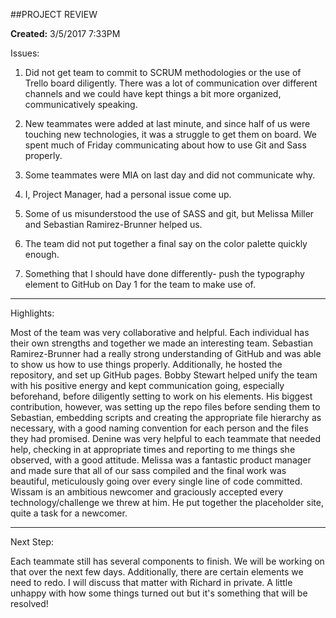##PROJECT REVIEW

**Created:** 3/5/2017 7:33PM

Issues: 

1. Did not get team to commit to SCRUM methodologies or the use of Trello board diligently. There was a lot of communication over different channels and we could have kept things a bit more organized, communicatively speaking.

2. New teammates were added at last minute, and since half of us were touching new technologies, it was a struggle to get them on board. We spent much of Friday communicating about how to use Git and Sass properly. 

3. Some teammates were MIA on last day and did not communicate why.

4. I, Project Manager, had a personal issue come up.

5. Some of us misunderstood the use of SASS and git, but Melissa Miller and Sebastian Ramirez-Brunner helped us.

6. The team did not put together a final say on the color palette quickly enough.

7. Something that I should have done differently- push the typography element to GitHub on Day 1 for the team to make use of.

---

Highlights:


Most of the team was very collaborative and helpful. Each individual has their own strengths and together we made an interesting team. Sebastian Ramirez-Brunner had a really strong understanding of GitHub and was able to show us how to use things properly. Additionally, he hosted the repository, and set up GitHub pages. Bobby Stewart helped unify the team with his positive energy and kept communication going, especially beforehand, before diligently setting to work on his elements. His biggest contribution, however, was setting up the repo files before sending them to Sebastian, embedding scripts and creating the appropriate file hierarchy as necessary, with a good naming convention for each person and the files they had promised. Denine was very helpful to each teammate that needed help, checking in at appropriate times and reporting to me things she observed, with a good attitude. Melissa was a fantastic product manager and made sure that all of our sass compiled and the final work was beautiful, meticulously going over every single line of code committed. Wissam is an ambitious newcomer and graciously accepted every technology/challenge we threw at him. He put together the placeholder site, quite a task for a newcomer.


---

Next Step:


Each teammate still has several components to finish. We will be working on that over the next few days. Additionally, there are certain elements we need to redo. I will discuss that matter with Richard in private. A little unhappy with how some things turned out but it's something that will be resolved!
